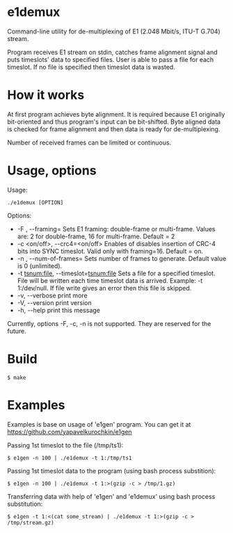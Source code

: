 e1demux
=======

Command-line utility for de-multiplexing of E1 (2.048 Mbit/s, ITU-T
G.704) stream.

Program receives E1 stream on stdin, catches frame alignment signal and puts
timeslots' data to specified files.  User is able to pass a file for each
timeslot. If no file is specified then timeslot data is wasted.

How it works
============

At first program achieves byte alignment. It is required because E1 
originally bit-oriented and thus program's input can be bit-shifted. 
Byte aligned data is checked for frame alignment and then data is 
ready for de-multiplexing.

Number of received frames can be limited or continuous. 

Usage, options
==============

Usage:
 
    ./e1demux [OPTION]

Options:

  * -F <framing>, --framing=<framing> Sets E1 framing: double-frame or
      multi-frame. Values are: 2 for double-frame, 16 for multi-frame. 
      Default = 2
  * -c <on/off>, --crc4=<on/off> Enables of disables insertion of CRC-4
       bits into SYNC timeslot. Valid only with framing=16.
       Default = on.
  * -n <num-of-frames>, --num-of-frames=<integer> Sets number of frames
       to generate. Default value is 0 (unlimited). 
  * -t <tsnum:file>, --timeslot=<tsnum:file> Sets a file for a specified
       timeslot. File will be written each time timeslot data is arrived.
       Example: -t 1:/dev/null. If file write gives an error then 
       this file is skipped.
  * -v, --verbose print more
  * -V, --version print version
  * -h, --help print this message

Currently, options -F, -c, -n is not supported. They are reserved for
the future.

Build
=====

    $ make

Examples
========

Examples is base on usage of 'e1gen' program.
You can get it at https://github.com/yapavelkurochkin/e1gen

Passing 1st timeslot to the file (/tmp/ts1):

    $ e1gen -n 100 | ./e1demux -t 1:/tmp/ts1

Passing 1st timeslot data to the program (using bash process substition):

    $ e1gen -n 100 | ./e1demux -t 1:>(gzip -c > /tmp/1.gz) 

Transferring data with help of 'e1gen' and 'e1demux' using bash process
substitution:

    $ e1gen -t 1:<(cat some_stream) | ./e1demux -t 1:>(gzip -c > /tmp/stream.gz) 

